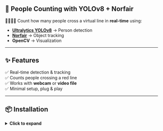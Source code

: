 ## 👀 People Counting with YOLOv8 + Norfair


🚶‍♂️🚶‍♀️ Count how many people cross a virtual line in **real-time** using:  
- **[Ultralytics YOLOv8](https://github.com/ultralytics/ultralytics)** → Person detection  
- **[Norfair](https://github.com/tryolabs/norfair)** → Object tracking  
- **OpenCV** → Visualization  

---

## ✨ Features
✅ Real-time detection & tracking  
✅ Counts people crossing a red line  
✅ Works with **webcam** or **video file**  
✅ Minimal setup, plug & play  

---

## 📦 Installation
<details>
<summary><b>Click to expand</b></summary>

```bash
# 1. Clone this repo
git clone https://github.com/Divy005/SIH_People Counting with YOLOv8 + Norfair.git
cd people-counting-yolo

# 2. Install dependencies
pip install -r requirements.txt
